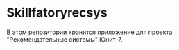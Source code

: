 # Skillfatoryrecsys

В этом репозитории хранится приложение для проекта "Рекомендательные системы" Юнит-7.

